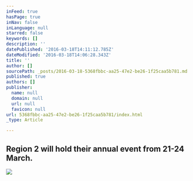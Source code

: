 ```yaml
---
inFeed: true
hasPage: true
inNav: false
inLanguage: null
starred: false
keywords: []
description: ''
datePublished: '2016-03-18T14:11:12.785Z'
dateModified: '2016-03-18T14:06:28.343Z'
title: ''
author: []
sourcePath: _posts/2016-03-18-5368fbbc-aa25-47e2-be26-1f25caa5b781.md
published: true
authors: []
publisher:
  name: null
  domain: null
  url: null
  favicon: null
url: 5368fbbc-aa25-47e2-be26-1f25caa5b781/index.html
_type: Article

---
```

## Region 2 will hold their annual event from 21-24 March.
![](https://the-grid-user-content.s3-us-west-2.amazonaws.com/47f33cd8-c6c0-4003-9b16-d3d32dce5c80.jpg)